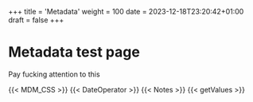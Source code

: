 +++
title = 'Metadata'
weight = 100
date = 2023-12-18T23:20:42+01:00
draft = false
+++

# Metadata test page

Pay fucking attention to this

{{< MDM_CSS >}}
{{< DateOperator >}}
{{< Notes >}}
{{< getValues >}}
